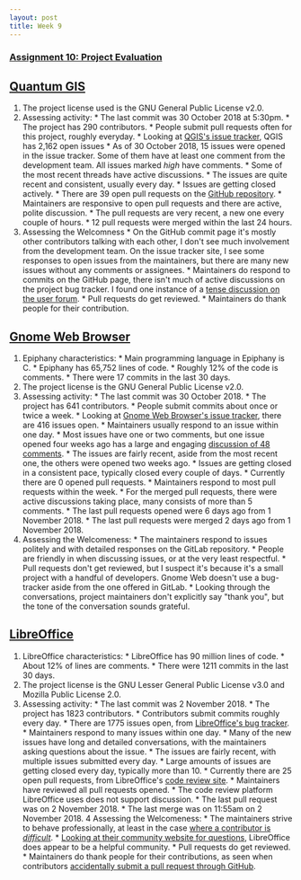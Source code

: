 ```yaml
---
layout: post
title: Week 9
---
```


### [Assignment 10: Project Evaluation](www.compsci.hunter.cuny.edu/~sweiss/course_materials/cs_ossd/assignments/assignment_10_project_evaluation.pdf)

## [Quantum GIS](https://qgis.org/en/site/index.html)
  1. The project license used is the GNU General Public License v2.0.
  2. Assessing activity:
    * The last commit was 30 October 2018 at 5:30pm.
    * The project has 290 contributors.
    * People submit pull requests often for this project, roughly everyday.
    * Looking at [QGIS's issue tracker](https://issues.qgis.org/projects/qgis/issues), QGIS has 2,162 open issues
    * As of 30 October 2018, 15 issues were opened in the issue tracker. Some of them have at least one comment from the development team. All issues marked *high* have comments.
    * Some of the most recent threads have active discussions.
    * The issues are quite recent and consistent, usually every day.
    * Issues are getting closed actively.
    * There are 39 open pull requests on the [GitHub repository](https://github.com/qgis/QGIS/pulls).
    * Maintainers are responsive to open pull requests and there are active, polite discussion.
    * The pull requests are very recent, a new one every couple of hours.
    * 12 pull requests were merged within the last 24 hours.
  3. Assessing the Welcomness
    * On the GitHub commit page it's mostly other contributors talking with each other, I don't see much involvement from the development team. On the issue tracker site, I see some responses to open issues from the maintainers, but there are many new issues without any comments or assignees. 
    * Maintainers do respond to commits on the GitHub page, there isn't much of active discussions on the project bug tracker. I found one instance of a [tense discussion on the user forum](http://osgeo-org.1560.x6.nabble.com/QGIS-3-4-macOS-still-doesn-t-install-GRASS-properly-sigh-td5384037.html).
    * Pull requests do get reviewed.
    * Maintainers do thank people for their contribution.

## [Gnome Web Browser](https://www.openhub.net/p/epiphany)
  1. Epiphany characteristics:
    * Main programming language in Epiphany is C.
    * Epiphany has 65,752 lines of code.
    * Roughly 12% of the code is comments.
    * There were 17 commits in the last 30 days.
  2. The project license is the GNU General Public License v2.0.
  3. Assessing activity:
    * The last commit was 30 October 2018.
    * The project has 641 contributors.
    * People submit commits about once or twice a week.
    * Looking at [Gnome Web Browser's issue tracker](https://gitlab.gnome.org/GNOME/epiphany/issues), there are 416 issues open.
    * Maintainers usually respond to an issue within one day.
    * Most issues have one or two comments, but one issue opened four weeks ago has a large and engaging [discussion of 48 comments](https://gitlab.gnome.org/GNOME/epiphany/issues/547).
    * The issues are fairly recent, aside from the most recent one, the others were opened two weeks ago.
    * Issues are getting closed in a consistent pace, typically closed every couple of days.
    * Currently there are 0 opened pull requests.
    * Maintainers respond to most pull requests within the week.
    * For the merged pull requests, there were active discussions taking place, many consists of more than 5 comments.
    * The last pull requests opened were 6 days ago from 1 November 2018.
    * The last pull requests were merged 2 days ago from 1 November 2018.
  4. Assessing the Welcomeness:
    * The maintainers respond to issues politely and with detailed responses on the GitLab repository.
    * People are friendly in when discussing issues, or at the very least respectful.
    * Pull requests don't get reviewed, but I suspect it's because it's a small project with a handful of developers. Gnome Web doesn't use a bug-tracker aside from the one offered in GitLab.
    * Looking through the conversations, project maintainers don't explicitly say "thank you", but the tone of the conversation sounds grateful.

## [LibreOffice](https://www.libreoffice.org/)
  1. LibreOffice characteristics:
    * LibreOffice has 90 million lines of code.
    * About 12% of lines are comments.
    * There were 1211 commits in the last 30 days.
  2. The project license is the GNU Lesser General Public License v3.0 and Mozilla Public License 2.0.
  3. Assessing activity:
    * The last commit was 2 November 2018.
    * The project has 1823 contributors.
    * Contributors submit commits roughly every day.
    * There are 1775 issues open, from [LibreOffice's bug tracker](https://bugs.documentfoundation.org/buglist.cgi?component=LibreOffice&limit=0&order=bug_status%2Cpriority%2Cassigned_to%2Cbug_id&product=LibreOffice&query_format=advanced&resolution=---).
    * Maintainers respond to many issues within one day.
    * Many of the new issues have long and detailed conversations, with the maintainers asking questions about the issue.
    * The issues are fairly recent, with multiple issues submitted every day.
    * Large amounts of issues are getting closed every day, typically more than 10.
    * Currently there are 25 open pull requests, from LibreOffice's [code review site](https://gerrit.libreoffice.org/#/q/status:open).
    * Maintainers have reviewed all pull requests opened.
    * The code review platform LibreOffice uses does not support discussion.
    * The last pull request was on 2 November 2018.
    * The last merge was on 11:55am on 2 November 2018.
  4 Assessing the Welcomeness:
    * The maintainers strive to behave professionally, at least in the case [where a contributor is *difficult*](https://bugs.documentfoundation.org/show_bug.cgi?id=121095).
    * [Looking at their community website for questions](https://ask.libreoffice.org/en/questions/), LibreOffice does appear to be a helpful community.
    * Pull requests do get reviewed.
    * Maintainers do thank people for their contributions, as seen when contributors [accidentally submit a pull request through GitHub](https://github.com/LibreOffice/core/pull/19).
